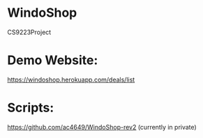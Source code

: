 # WindoShop
CS9223Project
 
# Demo Website:
https://windoshop.herokuapp.com/deals/list

# Scripts:
https://github.com/ac4649/WindoShop-rev2  (currently in private)
